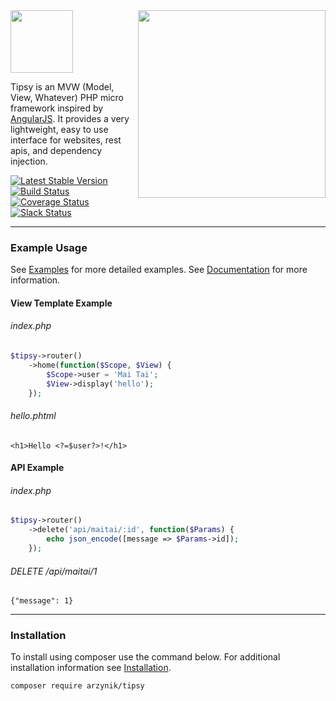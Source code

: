 <img align="right" height="300px" src="http://tipsy.la/images/cocktail.png">
<img height="100px" src="http://tipsy.la/images/logo.png">

Tipsy is an MVW (Model, View, Whatever) PHP micro framework inspired by [AngularJS](https://angularjs.org/). It provides a very lightweight, easy to use interface for websites, rest apis, and dependency injection.


[![Latest Stable Version](https://poser.pugx.org/arzynik/tipsy/v/stable)](https://packagist.org/packages/arzynik/tipsy)
[![Build Status](https://travis-ci.org/arzynik/tipsy.svg?branch=master)](https://travis-ci.org/arzynik/tipsy)
[![Coverage Status](https://coveralls.io/repos/arzynik/tipsy/badge.svg?branch=master&service=github)](https://coveralls.io/github/arzynik/tipsy?branch=master)
[![Slack Status](https://tipsy-slack.herokuapp.com/badge.svg)](https://tipsy-slack.herokuapp.com/)

---


### Example Usage

See [Examples](https://github.com/arzynik/tipsy/wiki/Examples) for more detailed examples. See [Documentation](https://github.com/arzynik/tipsy/wiki) for more information.

#### View Template Example

###### index.php
```php
$tipsy->router()
    ->home(function($Scope, $View) {
        $Scope->user = 'Mai Tai';
        $View->display('hello');
    });
```

###### hello.phtml
```phtml
<h1>Hello <?=$user?>!</h1>
```

#### API Example

###### index.php

```php
$tipsy->router()
    ->delete('api/maitai/:id', function($Params) {
        echo json_encode([message => $Params->id]);
    });
```

###### DELETE /api/maitai/1
```
{"message": 1}
```

---


### Installation
To install using composer use the command below. For additional installation information see [Installation](https://github.com/arzynik/tipsy/wiki/Installation).

```sh
composer require arzynik/tipsy
```
